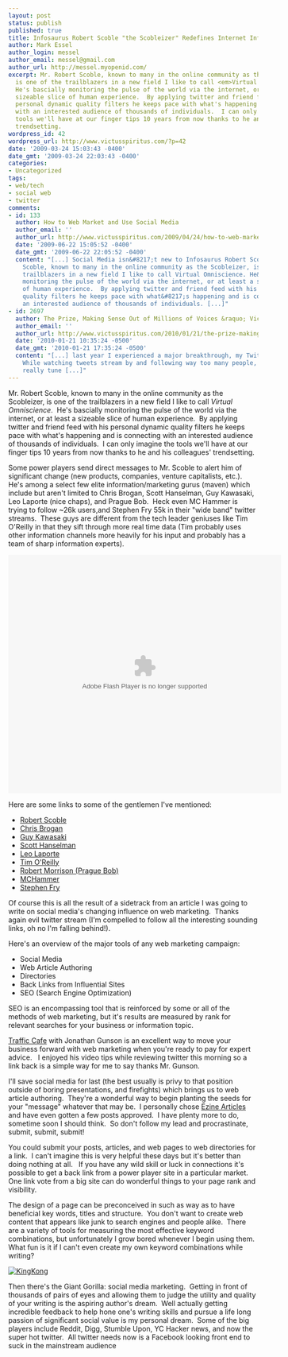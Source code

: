 ```yaml
---
layout: post
status: publish
published: true
title: Infosaurus Robert Scoble "the Scobleizer" Redefines Internet Information Flow
author: Mark Essel
author_login: messel
author_email: messel@gmail.com
author_url: http://messel.myopenid.com/
excerpt: Mr. Robert Scoble, known to many in the online community as the Scobleizer,
  is one of the trailblazers in a new field I like to call <em>Virtual Omniscience</em>. 
  He's bascially monitoring the pulse of the world via the internet, or at least a
  sizeable slice of human experience.  By applying twitter and friend feed with his
  personal dynamic quality filters he keeps pace with what's happening and is connecting
  with an interested audience of thousands of individuals.  I can only imagine the
  tools we'll have at our finger tips 10 years from now thanks to he and his colleagues'
  trendsetting.
wordpress_id: 42
wordpress_url: http://www.victusspiritus.com/?p=42
date: '2009-03-24 15:03:43 -0400'
date_gmt: '2009-03-24 22:03:43 -0400'
categories:
- Uncategorized
tags:
- web/tech
- social web
- twitter
comments:
- id: 133
  author: How to Web Market and Use Social Media
  author_email: ''
  author_url: http://www.victusspiritus.com/2009/04/24/how-to-web-market-and-use-social-media/
  date: '2009-06-22 15:05:52 -0400'
  date_gmt: '2009-06-22 22:05:52 -0400'
  content: "[...] Social Media isn&#8217;t new to Infosaurus Robert Scoble - Mr. Robert
    Scoble, known to many in the online community as the Scobleizer, is one of the
    trailblazers in a new field I like to call Virtual Omniscience. He&#8217;s bascially
    monitoring the pulse of the world via the internet, or at least a sizeable slice
    of human experience.  By applying twitter and friend feed with his personal dynamic
    quality filters he keeps pace with what&#8217;s happening and is connecting with
    an interested audience of thousands of individuals. [...]"
- id: 2697
  author: The Prize, Making Sense Out of Millions of Voices &raquo; Victus Spiritus
  author_email: ''
  author_url: http://www.victusspiritus.com/2010/01/21/the-prize-making-sense-out-of-millions-of-voices/
  date: '2010-01-21 10:35:24 -0500'
  date_gmt: '2010-01-21 17:35:24 -0500'
  content: "[...] last year I experienced a major breakthrough, my Twitter AHA! moment.
    While watching tweets stream by and following way too many people, I couldn&#8217;t
    really tune [...]"
---
```

<p>Mr. Robert Scoble, known to many in the online community as the Scobleizer, is one of the trailblazers in a new field I like to call <em>Virtual Omniscience</em>.  He's bascially monitoring the pulse of the world via the internet, or at least a sizeable slice of human experience.  By applying twitter and friend feed with his personal dynamic quality filters he keeps pace with what's happening and is connecting with an interested audience of thousands of individuals.  I can only imagine the tools we'll have at our finger tips 10 years from now thanks to he and his colleagues' trendsetting.<a id="more"></a><a id="more-42"></a></p>
<p>Some power players send direct messages to Mr. Scoble to alert him of significant change (new products, companies, venture capitalists, etc.).  He's among a select few elite information/marketing gurus (maven) which include but aren't limited to Chris Brogan, Scott Hanselman, Guy Kawasaki, Leo Laporte (nice chaps), and Prague Bob.  Heck even MC Hammer is trying to follow ~26k users,and Stephen Fry 55k in their "wide band" twitter streams.  These guys are different from the tech leader geniuses like Tim O'Reilly in that they sift through more real time data (Tim probably uses other information channels more heavily for his input and probably has a team of sharp information experts).</p>
<p><object width="550" height="480" data="http://www.kyte.tv/flash.swf?v=2&amp;uri=channels/6118/357808&amp;tbid=k_3255" type="application/x-shockwave-flash"><param name="flashvars" value="uri=channels/6118/357808&amp;tbid=k_3255&amp;p=lpw" /><param name="src" value="http://www.kyte.tv/flash.swf?v=2&amp;uri=channels/6118/357808&amp;tbid=k_3255" /><param name="allowfullscreen" value="true" /></object></p>
<p>Here are some links to some of the gentlemen I've mentioned:</p>
<ul>
<li><a href="http://www.scobleizer.com/">Robert Scoble</a></li>
<li><a href="http://www.chrisbrogan.com/">Chris Brogan</a></li>
<li><a href="http://www.guykawasaki.com/">Guy Kawasaki</a></li>
<li><a href="http://www.hanselman.com/blog/">Scott Hanselman</a></li>
<li><a href="http://leoville.com/">Leo Laporte</a></li>
<li> <a href="http://tim.oreilly.com/">Tim O'Reilly</a></li>
<li><a href="http://praguebob.blogspot.com/">Robert Morrison (Prague Bob)</a></li>
<li><a href="http://dancejam.com/">MCHammer</a></li>
<li><a href="http://www.stephenfry.com/">Stephen Fry</a></li>
</ul>
<p>Of course this is all the result of a sidetrack from an article I was going to write on social media's changing influence on web marketing.  Thanks again evil twitter stream (I'm compelled to follow all the interesting sounding links, oh no I'm falling behind!).</p>
<p>Here's an overview of the major tools of any web marketing campaign:</p>
<ul>
<li>Social Media</li>
<li>Web Article Authoring</li>
<li>Directories</li>
<li>Back Links from Influential Sites</li>
<li>SEO (Search Engine Optimization)</li>
</ul>
<p>SEO is an encompassing tool that is reinforced by some or all of the methods of web marketing, but it's results are measured by rank for relevant searches for your business or information topic.</p>
<p><a href="http://trafficcafe.tv/">Traffic Cafe</a> with Jonathan Gunson is an excellent way to move your business forward with web marketing when you're ready to pay for expert advice.   I enjoyed his video tips while reviewing twitter this morning so a link back is a simple way for me to say thanks Mr. Gunson.</p>
<p>I'll save social media for last (the best usually is privy to that position outside of boring presentations, and firefights) which brings us to web article authoring.  They're a wonderful way to begin planting the seeds for your "message" whatever that may be.  I personally chose <a href="http://www.ezinearticles.com/">Ezine Articles</a> and have even gotten a few posts approved.  I have plenty more to do, sometime soon I should think.  So don't follow my lead and procrastinate, submit, submit, submit!</p>
<p>You could submit your posts, articles, and web pages to web directories for a link.  I can't imagine this is very helpful these days but it's better than doing nothing at all.   If you have any wild skill or luck in connections it's possible to get a back link from a power player site in a particular market.  One link vote from a big site can do wonderful things to your page rank and visibility.</p>
<p>The design of a page can be preconceived in such as way as to have beneficial key words, titles and structure.  You don't want to create web content that appears like junk to search engines and people alike.  There are a variety of tools for measuring the most effective keyword combinations, but unfortunately I grow bored whenever I begin using them.  What fun is it if I can't even create my own keyword combinations while writing?</p>
<p><a style="display: inline;" href="http://messel.typepad.com/.a/6a0111688fdbcb970c01156f498b61970b-pi"><img class="at-xid-6a0111688fdbcb970c01156f498b61970b" title="KingKong" src="http://messel.typepad.com/.a/6a0111688fdbcb970c01156f498b61970b-800wi" border="0" alt="KingKong" /></a></p>
<p>Then there's the Giant Gorilla: social media marketing.  Getting in front of thousands of pairs of eyes and allowing them to judge the utility and quality of your writing is the aspiring author's dream.  Well actually getting incredible feedback to help hone one's writing skills and pursue a life long passion of significant social value is my personal dream.  Some of the big players include Reddit, Digg, Stumble Upon, YC Hacker news, and now the super hot twitter.  All twitter needs now is a Facebook looking front end to suck in the mainstream audience</p>
